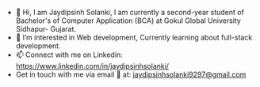 - 👋 Hi, I am Jaydipsinh Solanki, I am currently a second-year student of Bachelor's of Computer Application (BCA) at Gokul Global University Sidhapur- Gujarat.
- 👀 I’m interested in Web development, Currently learning about full-stack development.
- 📫 Connect with me on Linkedin: https://www.linkedin.com/in/jaydipsinhsolanki/
- Get in touch with me via email 📨 at: jaydipsinhsolanki9297@gmail.com

<!---
Jaydipsinh13/Jaydipsinh13 is a ✨ special ✨ repository because its `README.md` (this file) appears on your GitHub profile.
You can click the Preview link to take a look at your changes.
--->
